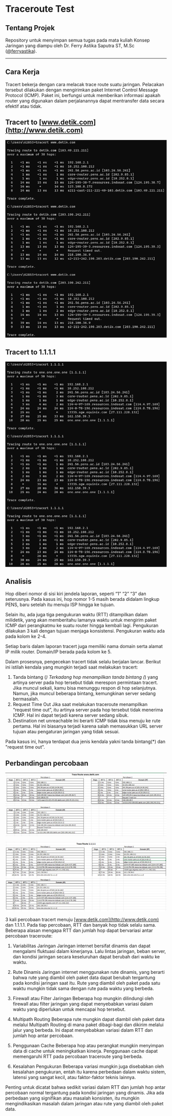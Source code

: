 # Traceroute Test

## Tentang Projek

Repository untuk menyimpan semua tugas pada mata kuliah Konsep Jaringan yang diampu oleh Dr. Ferry Astika Saputra ST, M.Sc ([@ferryastika](https://github.com/ferryastika)).

---

## Cara Kerja

Tracert bekerja dengan cara melacak trace route suatu jaringan. Pelacakan tersebut dilakukan dengan mengirimkan paket Internet Control Message Protocol (ICMP). Paket ini, berfungsi untuk memberikan informasi apakah router yang digunakan dalam perjalanannya dapat mentransfer data secara efektif atau tidak.

## Tracert to [www.detik.com](http://www.detik.com)

![Alt text](./assets/tracert_detik.png)

## Tracert to 1.1.1.1

![Alt text](./assets/tracert_1111.png)

## Analisis

Hop diberi nomor di sisi kiri jendela laporan, seperti “1” “2” “3” dan seterusnya. Pada kasus ini, hop nomor 1-5 masih berada didalam lingkup PENS, baru setelah itu menuju ISP hingga ke tujuan.

Selain itu, ada juga tiga pengukuran waktu (RTT) ditampilkan dalam milidetik, yang akan memberitahu lamanya waktu untuk mengirim paket ICMP dari perangkatmu ke suatu router hingga kembali lagi. Pengukuran dilakukan 3 kali dengan tujuan menjaga konsistensi. Pengukuran waktu ada pada kolom ke 2-4.

Setiap baris dalam laporan tracert juga memiliki nama domain serta alamat IP milik router. Domain/IP berada pada kolom ke 5.

Dalam prosesnya, pengecekan tracert tidak selalu berjalan lancar. Berikut ini istilah kendala yang mungkin terjadi saat melakukan tracert:

1. Tanda bintang (*)
Terkadang hop menampilkan tanda bintang (*) yang artinya server pada hop tersebut tidak merespon permintaan tracert. Jika muncul sekali, kamu bisa menunggu respon di hop selanjutnya. Namun, jika muncul beberapa bintang, kemungkinan server sedang bermasalah.
2. Request Time Out
Jika saat melakukan traceroute menampilkan “request time out”, itu artinya server pada hop tersebut tidak menerima ICMP. Hal ini dapat terjadi karena server sedang sibuk.
3. Destination net unreachable
Ini berarti ICMP tidak bisa menuju ke rute pertama. Hal ini biasanya terjadi karena salah memasukkan URL server tujuan atau pengaturan jaringan yang tidak sesuai.

Pada kasus ini, hanya terdapat dua jenis kendala yakni tanda bintang(*) dan "request time out".

## Perbandingan percobaan

![Alt text](./assets/detik_excel.png)

![Alt text](./assets/1111_excel.png)

3 kali percobaan tracert menuju [www.detik.com](http://www.detik.com) dan 1.1.1.1. Pada tiap percobaan, RTT dan banyak hop tidak selalu sama.
Beberapa alasan mengapa RTT dan jumlah hop dapat bervariasi antar percobaan traceroute:

1. Variabilitas Jaringan
Jaringan internet bersifat dinamis dan dapat mengalami fluktuasi dalam kinerjanya. Lalu lintas jaringan, beban server, dan kondisi jaringan secara keseluruhan dapat berubah dari waktu ke waktu.

2. Rute Dinamis
Jaringan internet menggunakan rute dinamis, yang berarti bahwa rute yang diambil oleh paket data dapat berubah tergantung pada kondisi jaringan saat itu. Rute yang diambil oleh paket pada satu waktu mungkin tidak sama dengan rute pada waktu yang berbeda.

3. Firewall atau Filter Jaringan
Beberapa hop mungkin dilindungi oleh firewall atau filter jaringan yang dapat menyebabkan variasi dalam waktu yang diperlukan untuk mencapai hop tersebut.

4. Multipath Routing
Beberapa rute mungkin dapat diambil oleh paket data melalui Multipath Routing di mana paket dibagi-bagi dan dikirim melalui jalur yang berbeda. Ini dapat menyebabkan variasi dalam RTT dan jumlah hop antar percobaan.

5. Penggunaan Cache
Beberapa hop atau perangkat mungkin menyimpan data di cache untuk meningkatkan kinerja. Penggunaan cache dapat memengaruhi RTT pada percobaan traceroute yang berbeda.

6. Kesalahan Pengukuran
Beberapa variasi mungkin juga disebabkan oleh kesalahan pengukuran, entah itu karena perbedaan dalam waktu sistem, latensi yang sangat kecil, atau faktor-faktor teknis lainnya.

Penting untuk dicatat bahwa sedikit variasi dalam RTT dan jumlah hop antar percobaan normal tergantung pada kondisi jaringan yang dinamis. Jika ada perbedaan yang signifikan atau masalah konsisten, itu mungkin mengindikasikan masalah dalam jaringan atau rute yang diambil oleh paket data.